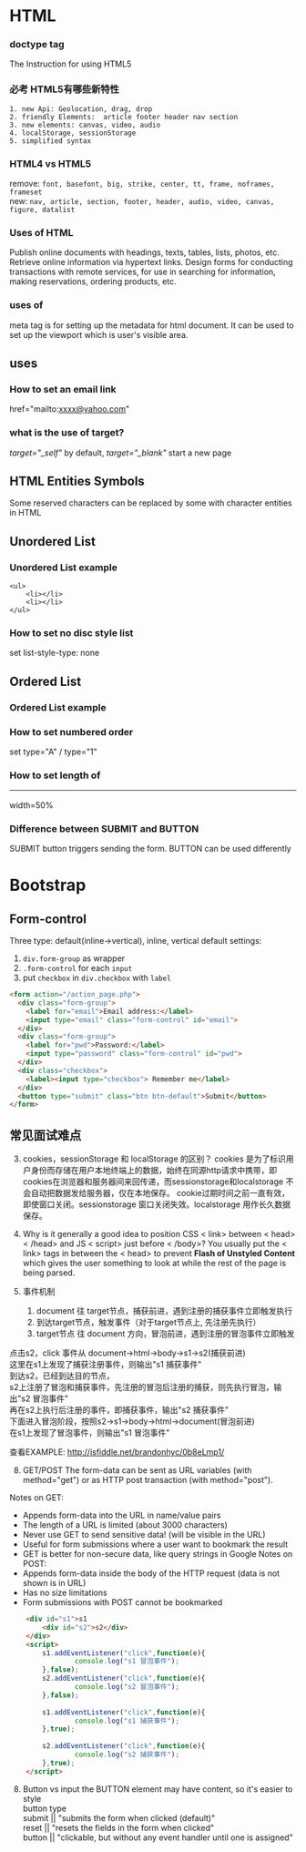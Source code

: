 # HTML

### doctype tag
The Instruction for using HTML5

### 必考 HTML5有哪些新特性
    1. new Api: Geolocation, drag, drop
    2. friendly Elements:  article footer header nav section
    3. new elements: canvas, video, audio
    4. localStorage, sessionStorage
    5. simplified syntax

### HTML4 vs HTML5
remove: ``` font, basefont, big, strike, center, tt, frame, noframes, frameset ```<br>
new: ```nav, article, section, footer, header, audio, video, canvas, figure, datalist ```

### Uses of HTML
Publish online documents with headings, texts, tables, lists, photos, etc.
Retrieve online information via hypertext links.
Design forms for conducting transactions with remote services, for use in
searching for information, making reservations, ordering products, etc.

### uses of <meta>
meta tag is for setting up the metadata for html document. It can be used to set up the viewport which is user's visible area.


## <a> uses
### How to set an email link
href="mailto:xxxx@yahoo.com"
### <a> what is the use of target?
*target="_self"* by default, *target="_blank"* start a new page

## HTML Entities Symbols
Some reserved characters can be replaced by some with character entities in HTML

## Unordered List
### Unordered List example 
```
<ul>
    <li></li>
    <li></li>
</ul>
```
### How to set no disc style list
set list-style-type: none

## Ordered List 
### Ordered List example

### How to set numbered order
set type="A" / type="1"

### How to set length of <HR>
width=50%

### Difference between SUBMIT and BUTTON
SUBMIT button triggers sending the form. BUTTON can be used differently  

# Bootstrap

## Form-control
Three type: default(inline->vertical), inline, vertical 
default settings: 
1. `div.form-group` as wrapper 
2. `.form-control` for each `input` 
3. put `checkbox` in `div.checkbox` with `label` 

```html
<form action="/action_page.php">
  <div class="form-group">
    <label for="email">Email address:</label>
    <input type="email" class="form-control" id="email">
  </div>
  <div class="form-group">
    <label for="pwd">Password:</label>
    <input type="password" class="form-control" id="pwd">
  </div>
  <div class="checkbox">
    <label><input type="checkbox"> Remember me</label>
  </div>
  <button type="submit" class="btn btn-default">Submit</button>
</form>
```

## 常见面试难点


3. cookies，sessionStorage 和 localStorage 的区别？
cookies 是为了标识用户身份而存储在用户本地终端上的数据，始终在同源http请求中携带，即cookies在浏览器和服务器间来回传递，而sessionstorage和localstorage 不会自动把数据发给服务器，仅在本地保存。
cookie过期时间之前一直有效，即使窗口关闭。sessionstorage 窗口关闭失效。localstorage 用作长久数据保存。



6. Why is it generally a good idea to position CSS < link> between < head>< /head> and JS < script> just before < /body>? 
You usually put the < link> tags in between the < head> to prevent __Flash of Unstyled Content__ which gives the user something to look at while the rest of the page is being parsed.

7. 事件机制 
    1. document 往 target节点，捕获前进，遇到注册的捕获事件立即触发执行
    2. 到达target节点，触发事件（对于target节点上, 先注册先执行）
    3. target节点 往 document 方向，冒泡前进，遇到注册的冒泡事件立即触发

点击s2，click 事件从 document->html->body->s1->s2(捕获前进)<br>
这里在s1上发现了捕获注册事件，则输出"s1 捕获事件"<br>
到达s2，已经到达目的节点，<br>
s2上注册了冒泡和捕获事件，先注册的冒泡后注册的捕获，则先执行冒泡，输出"s2 冒泡事件"<br>
再在s2上执行后注册的事件，即捕获事件，输出"s2 捕获事件"<br>
下面进入冒泡阶段，按照s2->s1->body->html->document(冒泡前进)<br>
在s1上发现了冒泡事件，则输出"s1 冒泡事件"

查看EXAMPLE: 
http://jsfiddle.net/brandonhyc/0b8eLmp1/


8. GET/POST
The form-data can be sent as URL variables (with method="get") or as HTTP post transaction (with method="post").

Notes on GET:
* Appends form-data into the URL in name/value pairs
* The length of a URL is limited (about 3000 characters)
* Never use GET to send sensitive data! (will be visible in the URL)
* Useful for form submissions where a user want to bookmark the result
* GET is better for non-secure data, like query strings in Google
Notes on POST:
* Appends form-data inside the body of the HTTP request (data is not shown is in URL)
* Has no size limitations
* Form submissions with POST cannot be bookmarked


````html
    <div id="s1">s1
        <div id="s2">s2</div>
    </div>
    <script>
        s1.addEventListener("click",function(e){
                console.log("s1 冒泡事件");         
        },false);
        s2.addEventListener("click",function(e){
                console.log("s2 冒泡事件");
        },false);
                
        s1.addEventListener("click",function(e){
                console.log("s1 捕获事件");
        },true);
                
        s2.addEventListener("click",function(e){
                console.log("s2 捕获事件");
        },true);
    </script>

````

8. Button vs input 
the BUTTON element may have content, so it's easier to style<br>
button type<br>
submit ||  "submits the form when clicked (default)"<br>
reset  ||  "resets the fields in the form when clicked"<br>
button ||  "clickable, but without any event handler until one is assigned"<br>
    